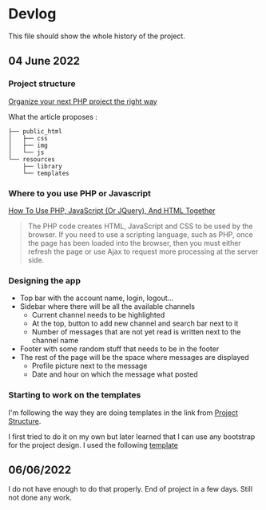 # Devlog

This file should show the whole history of the project.

## 04 June 2022

### Project structure

[Organize your next PHP project the right way](https://code.tutsplus.com/tutorials/organize-your-next-php-project-the-right-way--net-5873)

What the article proposes : 
```
├── public_html
│   ├── css
│   ├── img
│   └── js
└── resources
    ├── library
    └── templates
```

### Where to you use PHP or Javascript

[How To Use PHP, JavaScript (Or JQuery), And HTML Together](https://cullenwebservices.com/how-to-use-php-javascript-or-jquery-and-html-together/)

> The PHP code creates HTML, JavaScript and CSS to be used by the browser. If you need to use a scripting language, such
> as PHP, once the page has been loaded into the browser, then you must either refresh the page or use Ajax to request 
> more processing at the server side.

### Designing the app

- Top bar with the account name, login, logout...
- Sidebar where there will be all the available channels
  - Current channel needs to be highlighted
  - At the top, button to add new channel and search bar next to it
  - Number of messages that are not yet read is written next to the channel name
- Footer with some random stuff that needs to be in the footer
- The rest of the page will be the space where messages are displayed
  - Profile picture next to the message
  - Date and hour on which the message what posted

### Starting to work on the templates

I'm following the way they are doing templates in the link from [Project Structure](#project-structure).

I first tried to do it on my own but later learned that I can use any bootstrap for the project design.
I used the following [template](https://bootsnipp.com/snippets/1ea0N)

## 06/06/2022

I do not have enough to do that properly.
End of project in a few days.
Still not done any work.